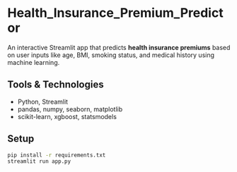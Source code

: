 # Health_Insurance_Premium_Predictor

An interactive Streamlit app that predicts **health insurance premiums** based on user inputs like age, BMI, smoking status, and medical history using machine learning.


## Tools & Technologies

- Python, Streamlit  
- pandas, numpy, seaborn, matplotlib  
- scikit-learn, xgboost, statsmodels

## Setup

```bash
pip install -r requirements.txt
streamlit run app.py
